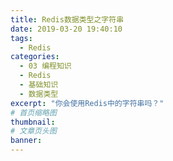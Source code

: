 ```yaml
---
title: Redis数据类型之字符串
date: 2019-03-20 19:40:10
tags:
  - Redis
categories:
  - 03 编程知识
  - Redis
  - 基础知识
  - 数据类型
excerpt: "你会使用Redis中的字符串吗？"
# 首页缩略图
thumbnail:
# 文章页头图
banner:
---
```

